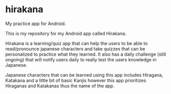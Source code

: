 # hirakana
My practice app for Android.

This is my repository for my Android app called Hirakana.

Hirakana is a learning/quiz app that can help the users to be able to read/pronounce japanese 
characters and take quizzes that can be personalized to practice what they learned. It also has a 
daily challenge (still ongoing) that will notify users daily to really test the users knowledge
in Japanese.

Japanese characters that can be learned using this app includes Hiragana, Katakana and a little bit
of basic Kanjis however this app prioritizes Hiraganas and Katakanas thus the name of the app.
